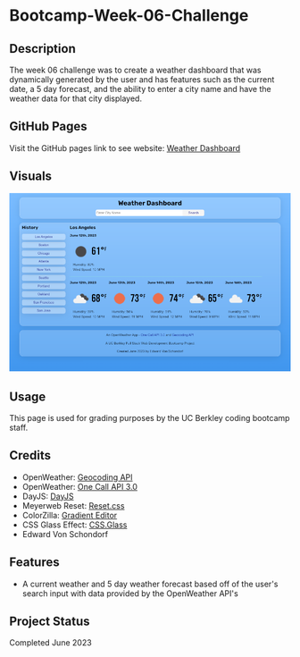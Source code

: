 # Bootcamp-Week-06-Challenge

## Description

The week 06 challenge was to create a weather dashboard that was dynamically generated by the user and has features such as the current date, a 5 day forecast, and the ability to enter a city name and have the weather data for that city displayed.

## GitHub Pages

Visit the GitHub pages link to see website: [Weather Dashboard](https://torvec.github.io/Challenge_6_Weather_Dashboard/)

## Visuals

![Weather Dashboard](./assets/img/siteScreenShot.png)

## Usage

This page is used for grading purposes by the UC Berkley coding bootcamp staff.

## Credits

- OpenWeather: [Geocoding API](https://openweathermap.org/api/geocoding-api)
- OpenWeather: [One Call API 3.0](https://openweathermap.org/api/one-call-3)
- DayJS: [DayJS](https://day.js.org/)
- Meyerweb Reset: [Reset.css](http://meyerweb.com/eric/tools/css/reset/)
- ColorZilla: [Gradient Editor](https://www.colorzilla.com/gradient-editor/)
- CSS Glass Effect: [CSS.Glass](https://css.glass)
- Edward Von Schondorf

## Features

- A current weather and 5 day weather forecast based off of the user's search input with data provided by the OpenWeather API's

## Project Status

Completed June 2023